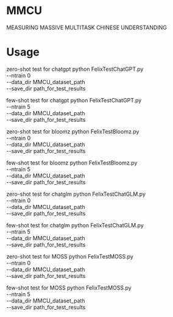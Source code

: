 # MMCU
MEASURING MASSIVE MULTITASK CHINESE UNDERSTANDING

# Usage

zero-shot test for chatgpt
python FelixTestChatGPT.py \
 --ntrain 0  \
 --data_dir MMCU_dataset_path  \
 --save_dir path_for_test_results

few-shot test for chatgpt
python FelixTestChatGPT.py \
 --ntrain 5  \
 --data_dir MMCU_dataset_path  \
 --save_dir path_for_test_results

zero-shot test for bloomz
python FelixTestBloomz.py \
 --ntrain 0  \
 --data_dir MMCU_dataset_path  \
 --save_dir path_for_test_results
 
few-shot test for bloomz
python FelixTestBloomz.py \
 --ntrain 5  \
 --data_dir MMCU_dataset_path  \
 --save_dir path_for_test_results
 

zero-shot test for chatglm
python FelixTestChatGLM.py \
 --ntrain 0  \
 --data_dir MMCU_dataset_path  \
 --save_dir path_for_test_results

few-shot test for chatglm
python FelixTestChatGLM.py \
 --ntrain 5  \
 --data_dir MMCU_dataset_path  \
 --save_dir path_for_test_results

zero-shot test for MOSS
python FelixTestMOSS.py \
 --ntrain 0  \
 --data_dir MMCU_dataset_path  \
 --save_dir path_for_test_results
 
few-shot test for MOSS
python FelixTestMOSS.py \
 --ntrain 5  \
 --data_dir MMCU_dataset_path  \
 --save_dir path_for_test_results
 
